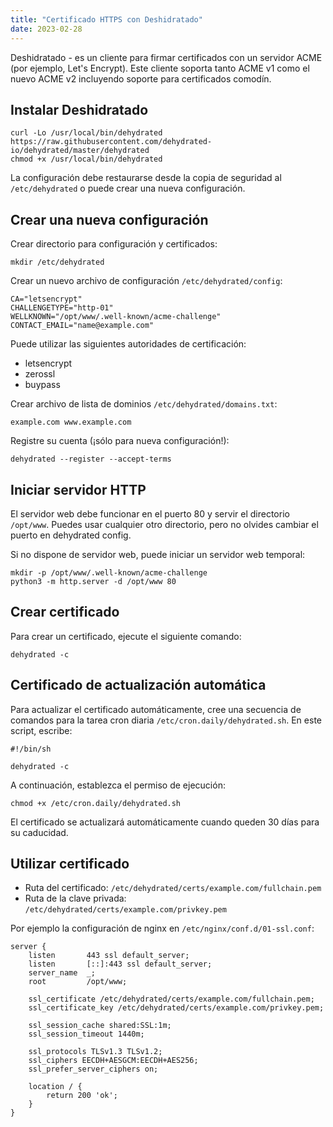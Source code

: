 ```yaml
---
title: "Certificado HTTPS con Deshidratado"
date: 2023-02-28
---
```


Deshidratado - es un cliente para firmar certificados con un servidor ACME (por ejemplo, Let's Encrypt). Este cliente soporta tanto ACME v1 como el nuevo ACME v2 incluyendo soporte para certificados comodín.

## Instalar Deshidratado[](https://help.cesbo.com/misc/tools-and-utilities/network/dehydrated#install-dehydrated)

```
curl -Lo /usr/local/bin/dehydrated https://raw.githubusercontent.com/dehydrated-io/dehydrated/master/dehydrated
chmod +x /usr/local/bin/dehydrated
```

La configuración debe restaurarse desde la copia de seguridad al `/etc/dehydrated` o puede crear una nueva configuración.

## Crear una nueva configuración[](https://help.cesbo.com/misc/tools-and-utilities/network/dehydrated#create-new-configuration)

Crear directorio para configuración y certificados:

```
mkdir /etc/dehydrated
```

Crear un nuevo archivo de configuración `/etc/dehydrated/config`:

```
CA="letsencrypt"
CHALLENGETYPE="http-01"
WELLKNOWN="/opt/www/.well-known/acme-challenge"
CONTACT_EMAIL="name@example.com"
```

Puede utilizar las siguientes autoridades de certificación:

- letsencrypt
- zerossl
- buypass

Crear archivo de lista de dominios `/etc/dehydrated/domains.txt`:

```
example.com www.example.com
```

Registre su cuenta (¡sólo para nueva configuración!):

```
dehydrated --register --accept-terms
```

## Iniciar servidor HTTP[](https://help.cesbo.com/misc/tools-and-utilities/network/dehydrated#launch-http-server)

El servidor web debe funcionar en el puerto 80 y servir el directorio `/opt/www`. Puedes usar cualquier otro directorio, pero no olvides cambiar el puerto en dehydrated config.

Si no dispone de servidor web, puede iniciar un servidor web temporal:

```
mkdir -p /opt/www/.well-known/acme-challenge
python3 -m http.server -d /opt/www 80
```

## Crear certificado[](https://help.cesbo.com/misc/tools-and-utilities/network/dehydrated#create-certificate)

Para crear un certificado, ejecute el siguiente comando:

```
dehydrated -c
```

## Certificado de actualización automática[](https://help.cesbo.com/misc/tools-and-utilities/network/dehydrated#autoupdate-certificate)

Para actualizar el certificado automáticamente, cree una secuencia de comandos para la tarea cron diaria `/etc/cron.daily/dehydrated.sh`. En este script, escribe:

```
#!/bin/sh

dehydrated -c
```

A continuación, establezca el permiso de ejecución:

```
chmod +x /etc/cron.daily/dehydrated.sh
```

El certificado se actualizará automáticamente cuando queden 30 días para su caducidad.

## Utilizar certificado[](https://help.cesbo.com/misc/tools-and-utilities/network/dehydrated#use-certificate)

- Ruta del certificado: `/etc/dehydrated/certs/example.com/fullchain.pem`
- Ruta de la clave privada: `/etc/dehydrated/certs/example.com/privkey.pem`

Por ejemplo la configuración de nginx en `/etc/nginx/conf.d/01-ssl.conf`:

```
server {
    listen       443 ssl default_server;
    listen       [::]:443 ssl default_server;
    server_name  _;
    root         /opt/www;

    ssl_certificate /etc/dehydrated/certs/example.com/fullchain.pem;
    ssl_certificate_key /etc/dehydrated/certs/example.com/privkey.pem;

    ssl_session_cache shared:SSL:1m;
    ssl_session_timeout 1440m;

    ssl_protocols TLSv1.3 TLSv1.2;
    ssl_ciphers EECDH+AESGCM:EECDH+AES256;
    ssl_prefer_server_ciphers on;

    location / {
        return 200 'ok';
    }
}
```
